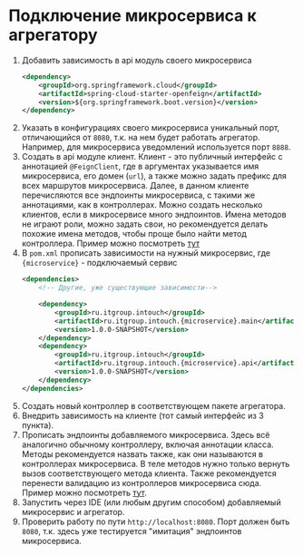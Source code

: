# Подключение микросервиса к агрегатору

1. Добавить зависимость в api модуль своего микросервиса
    ```xml
    <dependency>
        <groupId>org.springframework.cloud</groupId>
        <artifactId>spring-cloud-starter-openfeign</artifactId>
        <version>${org.springframework.boot.version}</version>
    </dependency>
    ```
2. Указать в конфигурациях своего микросервиса уникальный порт, отличающийся от `8080`, т.к. на нем будет работать
   агрегатор. Например, для микросервиса уведомлений используется порт `8888`.
3. Создать в api модуле клиент. Клиент - это публичный интерфейс с аннотацией `@FeignClient`, где в аргументах
   указывается имя микросервиса, его домен (`url`), а также можно задать префикс для всех маршрутов микросервиса. Далее,
   в данном клиенте перечисляются все эндпоинты микросервиса, с такими же аннотациями, как в контроллерах. Можно создать
   несколько клиентов, если в микросервисе много эндпоинтов. Имена методов не играют роли, можно задать свои, но
   рекомендуется делать похожие имена методов, чтобы проще было найти метод контроллера. Пример можно
   посмотреть [тут](../notification-service/api/src/main/java/ru/itgroup/intouch/client/NotificationServiceClient.java)
4. В `pom.xml` прописать зависимости на нужный микросервис, где `{microservice}` - подключаемый сервис
   ```xml
   <dependencies>
       <!-- Другие, уже существующие зависимости-->
   
       <dependency>
           <groupId>ru.itgroup.intouch</groupId>
           <artifactId>ru.itgroup.intouch.{microservice}.main</artifactId>
           <version>1.0.0-SNAPSHOT</version>
       </dependency>
       <dependency>
           <groupId>ru.itgroup.intouch</groupId>
           <artifactId>ru.itgroup.intouch.{microservice}.api</artifactId>
           <version>1.0.0-SNAPSHOT</version>
       </dependency>
   </dependencies>
   ```
5. Создать новый контроллер в соответствующем пакете агрегатора.
6. Внедрить зависимость на клиенте (тот самый интерфейс из 3 пункта).
7. Прописать эндпоинты добавляемого микросервиса. Здесь всё аналогично обычному контроллеру, включая аннотации класса.
   Методы рекомендуется назвать также, как они называются в контроллерах микросервиса. В теле методов нужно только
   вернуть вызов соответствующего метода клиента. Также рекомендуется перенести валидацию из контроллеров микросервиса
   сюда. Пример можно
   посмотреть [тут](src/main/java/ru/itgroup/intouch/aggregator/controller/NotificationController.java).
8. Запустить через IDE (или любым другим способом) добавляемый микросервис и агрегатор.
9. Проверить работу по пути `http://localhost:8080`. Порт должен быть `8080`, т.к. здесь уже тестируется "имитация"
   эндпоинтов микросервиса.
